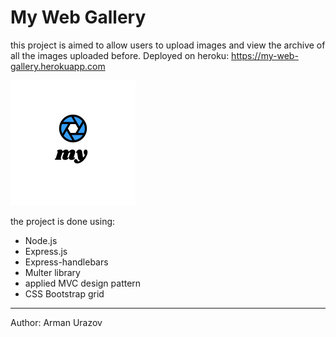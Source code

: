 # My Web Gallery
this project is aimed to allow users to upload images and view the archive of all the images uploaded before. 
Deployed on heroku: https://my-web-gallery.herokuapp.com 

![alt text](https://github.com/armanurazov/imageUploader/blob/main/public/logo/logo.png)

the project is done using:
- Node.js
- Express.js
- Express-handlebars
- Multer library
- applied MVC design pattern
- CSS Bootstrap grid

********************************

Author: Arman Urazov
